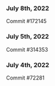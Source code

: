 ### July 8th, 2022

Commit #172145

### July 5th, 2022

Commit #314353


### July 4th, 2022

Commit #72281
